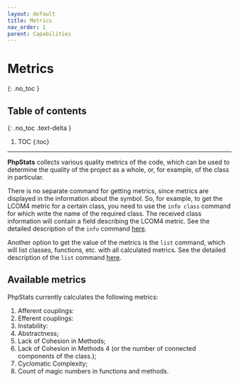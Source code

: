 ```yaml
---
layout: default
title: Metrics
nav_order: 1
parent: Capabilities
---
```

# Metrics
{: .no_toc }

## Table of contents
{: .no_toc .text-delta }

1. TOC
{:toc}

---

**PhpStats** collects various quality metrics of the code, which can be used to determine the quality of the project as a whole, or, for example, of the class in particular.

There is no separate command for getting metrics, since metrics are displayed in the information about the symbol. So, for example, to get the LCOM4 metric for a certain class, you need to use the `info class` command for which write the name of the required class. The received class information will contain a field describing the LCOM4 metric. See the detailed description of the `info` command [here](/phpstats-docs/docs/start-of-work/commands#info).

Another option to get the value of the metrics is the `list` command, which will list classes, functions, etc. with all calculated metrics. See the detailed description of the `list` command [here](/phpstats-docs/docs/start-of-work/commands#list).

## Available metrics

PhpStats currently calculates the following metrics:

1. Afferent couplings:
2. Efferent couplings:
3. Instability:
4. Abstractness;
5. Lack of Cohesion in Methods;
6. Lack of Cohesion in Methods 4 (or the number of connected components of the class.);
7. Cyclomatic Complexity;
8. Count of magic numbers in functions and methods.

